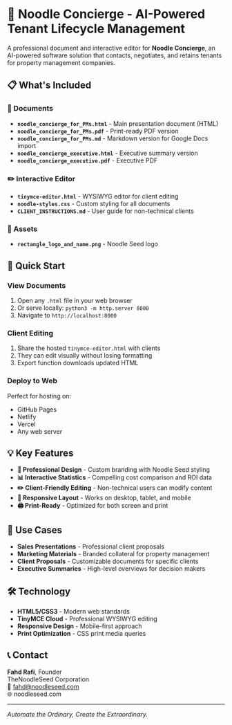 # 🏢 Noodle Concierge - AI-Powered Tenant Lifecycle Management

A professional document and interactive editor for **Noodle Concierge**, an AI-powered software solution that contacts, negotiates, and retains tenants for property management companies.

## 📋 What's Included

### **📄 Documents**
- **`noodle_concierge_for_PMs.html`** - Main presentation document (HTML)
- **`noodle_concierge_for_PMs.pdf`** - Print-ready PDF version
- **`noodle_concierge_for_PMs.md`** - Markdown version for Google Docs import
- **`noodle_concierge_executive.html`** - Executive summary version
- **`noodle_concierge_executive.pdf`** - Executive PDF

### **✏️ Interactive Editor**
- **`tinymce-editor.html`** - WYSIWYG editor for client editing
- **`noodle-styles.css`** - Custom styling for all documents
- **`CLIENT_INSTRUCTIONS.md`** - User guide for non-technical clients

### **🎨 Assets**
- **`rectangle_logo_and_name.png`** - Noodle Seed logo

## 🚀 Quick Start

### **View Documents**
1. Open any `.html` file in your web browser
2. Or serve locally: `python3 -m http.server 8000`
3. Navigate to `http://localhost:8000`

### **Client Editing**
1. Share the hosted `tinymce-editor.html` with clients
2. They can edit visually without losing formatting
3. Export function downloads updated HTML

### **Deploy to Web**
Perfect for hosting on:
- GitHub Pages
- Netlify
- Vercel
- Any web server

## 💡 Key Features

- **🎨 Professional Design** - Custom branding with Noodle Seed styling
- **📊 Interactive Statistics** - Compelling cost comparison and ROI data
- **✏️ Client-Friendly Editing** - Non-technical users can modify content
- **📱 Responsive Layout** - Works on desktop, tablet, and mobile
- **🖨️ Print-Ready** - Optimized for both screen and print

## 🎯 Use Cases

- **Sales Presentations** - Professional client proposals
- **Marketing Materials** - Branded collateral for property management
- **Client Proposals** - Customizable documents for specific clients
- **Executive Summaries** - High-level overviews for decision makers

## 🛠️ Technology

- **HTML5/CSS3** - Modern web standards
- **TinyMCE Cloud** - Professional WYSIWYG editing
- **Responsive Design** - Mobile-first approach
- **Print Optimization** - CSS print media queries

## 📞 Contact

**Fahd Rafi**, Founder  
TheNoodleSeed Corporation  
📧 fahd@noodleseed.com  
🌐 noodleseed.com

---

*Automate the Ordinary, Create the Extraordinary.*